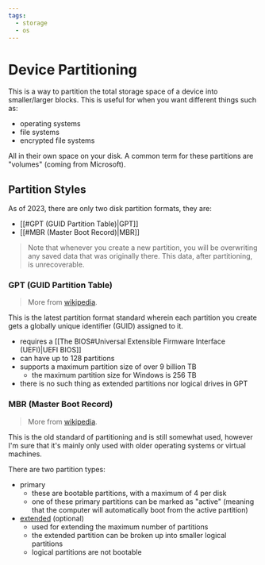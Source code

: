 ```yaml
---
tags:
  - storage
  - os
---
```

# Device Partitioning

This is a way to partition the total storage space of a device into smaller/larger blocks. This is useful for when you want different things such as:

- operating systems
- file systems
- encrypted file systems

All in their own space on your disk. A common term for these partitions are "volumes" (coming from Microsoft).

## Partition Styles

As of 2023, there are only two disk partition formats, they are:

- [[#GPT (GUID Partition Table)|GPT]]
- [[#MBR (Master Boot Record)|MBR]]

>Note that whenever you create a new partition, you will be overwriting any saved data that was originally there. This data, after partitioning, is unrecoverable.

### GPT (GUID Partition Table)

>More from [wikipedia](https://en.wikipedia.org/wiki/GUID_Partition_Table).

This is the latest partition format standard wherein each partition you create gets a globally unique identifier (GUID) assigned to it.

- requires a [[The BIOS#Universal Extensible Firmware Interface (UEFI)|UEFI BIOS]]
- can have up to 128 partitions
- supports a maximum partition size of over 9 billion TB
	- the maximum partition size for Windows is 256 TB
- there is no such thing as extended partitions nor logical drives in GPT

### MBR (Master Boot Record)

>More from [wikipedia](https://en.wikipedia.org/wiki/Master_boot_record).

This is the old standard of partitioning and is still somewhat used, however I'm sure that it's mainly only used with older operating systems or virtual machines.

There are two partition types:

- primary
	- these are bootable partitions, with a maximum of 4 per disk
	- one of these primary partitions can be marked as "active" (meaning that the computer will automatically boot from the active partition)
- [extended](https://en.wikipedia.org/wiki/Extended_boot_record) (optional)
	- used for extending the maximum number of partitions
	- the extended partition can be broken up into smaller logical partitions
	- logical partitions are not bootable
